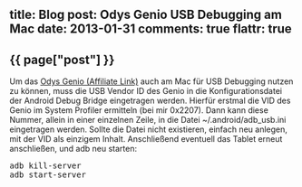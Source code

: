 title: Blog
post: Odys Genio USB Debugging am Mac
date: 2013-01-31
comments: true
flattr: true
---

## {{ page["post"] }}
<!--%
from datetime import datetime
date = datetime.strptime(page["date"], "%Y-%m-%d").strftime("%B %d, %Y")
print "*Posted at %s.*" % date
%-->

Um das [Odys Genio (Affiliate Link)][1] auch am Mac für USB Debugging nutzen zu können, muss die USB Vendor ID des Genio in die Konfigurationsdatei der Android Debug Bridge eingetragen werden. Hierfür erstmal die VID des Genio im System Profiler ermitteln (bei mir 0x2207). Dann kann diese Nummer, allein in einer einzelnen Zeile, in die Datei ~/.android/adb_usb.ini eingetragen werden. Sollte die Datei nicht existieren, einfach neu anlegen, mit der VID als einzigem Inhalt. Anschließend eventuell das Tablet erneut anschließen, und adb neu starten: 

<pre class="sh_sh">
adb kill-server
adb start-server
</pre>

 [1]: http://www.amazon.de/gp/product/B00A7PZM7E/ref=as_li_ss_tl?ie=UTF8&camp=1638&creative=19454&creativeASIN=B00A7PZM7E&linkCode=as2&tag=xythobuzorg-21
